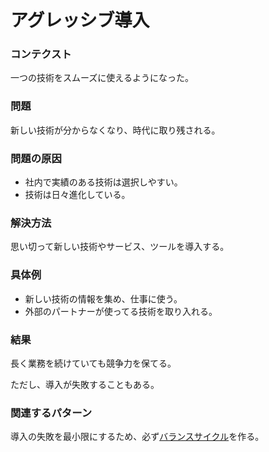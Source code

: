 アグレッシブ導入
=====================

### コンテクスト

一つの技術をスムーズに使えるようになった。

### 問題

新しい技術が分からなくなり、時代に取り残される。

### 問題の原因

- 社内で実績のある技術は選択しやすい。
- 技術は日々進化している。

### 解決方法

思い切って新しい技術やサービス、ツールを導入する。

### 具体例

- 新しい技術の情報を集め、仕事に使う。
- 外部のパートナーが使ってる技術を取り入れる。

### 結果

長く業務を続けていても競争力を保てる。

ただし、導入が失敗することもある。

### 関連するパターン

導入の失敗を最小限にするため、必ず[バランスサイクル](balance_cycle.md)を作る。
